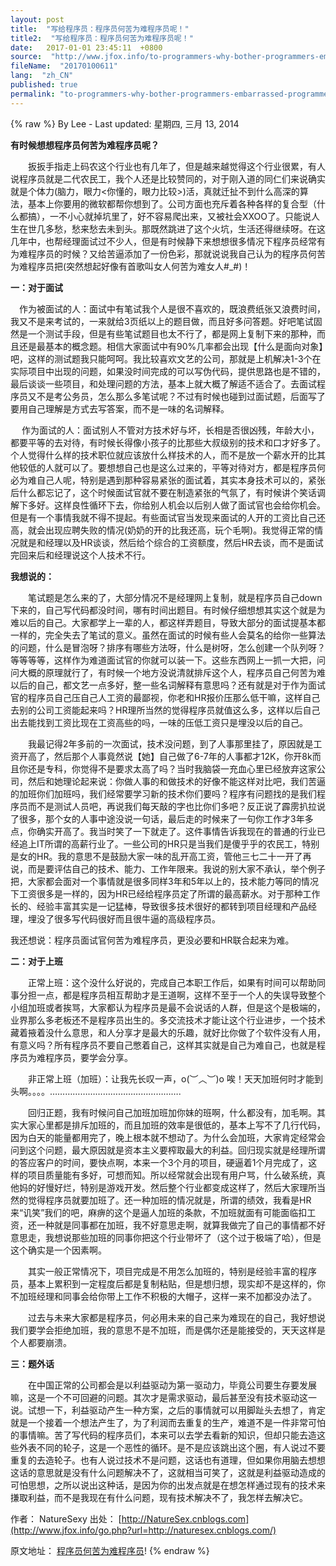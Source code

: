 ```yaml
---
layout: post
title:  "写给程序员：程序员何苦为难程序员呢！"
title2:  "写给程序员：程序员何苦为难程序员呢！"
date:   2017-01-01 23:45:11  +0800
source:  "http://www.jfox.info/to-programmers-why-bother-programmers-embarrassed-programmers.html"
fileName:  "20170100611"
lang:  "zh_CN"
published: true
permalink: "to-programmers-why-bother-programmers-embarrassed-programmers.html"
---
```

{% raw %}
By Lee - Last updated: 星期四, 三月 13, 2014

**有时候想想程序员何苦为难程序员呢？**

　　扳扳手指走上码农这个行业也有几年了，但是越来越觉得这个行业很累，有人说程序员就是二代农民工，我个人还是比较赞同的，对于刚入道的同仁们来说确实就是个体力(脑力，眼力<你懂的，眼力比较>)活，真就迁扯不到什么高深的算法，基本上你要用的微软都帮你想到了。公司方面也充斥着各种各样的复合型（什么都搞），一不小心就掉坑里了，好不容易爬出来，又被社会XXOO了。只能说人生在世几多愁，愁来愁去未到头。那既然跳进了这个火坑，生活还得继续呀。在这几年中，也帮经理面试过不少人，但是有时候静下来想想很多情况下程序员经常有为难程序员的时候？又给苦逼添加了一份色彩，那就说说我自己认为的程序员何苦为难程序员把(突然想起好像有首歌叫女人何苦为难女人#_#)！

**一：对于面试**

　作为被面试的人：面试中有笔试我个人是很不喜欢的，既浪费纸张又浪费时间，我又不是来考试的，一来就给3页纸以上的题目做，而且好多问答题。好吧笔试固然是一个测试手段，但是有些笔试题目也太不行了，都是网上复制下来的那种，而且还是最基本的概念题。相信大家面试中有90%几率都会出现【什么是面向对象】吧，这样的测试题我只能呵呵。我比较喜欢文艺的公司，那就是上机解决1-3个在实际项目中出现的问题，如果没时间完成的可以写伪代码，提供思路也是不错的，最后谈谈一些项目，和处理问题的方法，基本上就大概了解适不适合了。去面试程序员又不是考公务员，怎么那么多笔试呢？不过有时候也碰到过面试题，后面写了要用自己理解是方式去写答案，而不是一味的名词解释。

　 作为面试的人：面试别人不管对方技术好与坏，长相是否很凶残，年龄大小，都要平等的去对待，有时候长得像小孩子的比那些大叔级别的技术和口才好多了。个人觉得什么样的技术职位就应该放什么样技术的人，而不是放一个薪水开的比其他较低的人就可以了。要想想自己也是这么过来的，平等对待对方，都是程序员何必为难自己人呢，特别是遇到那种容易紧张的面试着，其实本身技术可以的，紧张后什么都忘记了，这个时候面试官就不要在制造紧张的气氛了，有时候讲个笑话调解下多好。这样良性循环下去，你给别人机会以后别人做了面试官也会给你机会。但是有一个事情我就不得不提起。有些面试官当发现来面试的人开的工资比自己还高，就会出现应聘失败的情况(奶奶的开的比我还高，玩个毛啊)。我觉得正常的情况就是和经理以及HR谈谈，然后给个综合的工资额度，然后HR去谈，而不是面试完回来后和经理说这个人技术不行。

**我想说的：**

　　笔试题是怎么来的了，大部分情况不是经理网上复制，就是程序员自己down下来的，自己写代码都没时间，哪有时间出题目。有时候仔细想想其实这个就是为难以后的自己。大家都学上一辈的人，都这样弄题目，导致大部分的面试提基本都一样的，完全失去了笔试的意义。虽然在面试的时候有些人会莫名的给你一些算法的问题，什么是冒泡呀？排序有哪些方法呀，什么是树呀，怎么创建一个队列呀？等等等等，这样作为难道面试官的你就可以装一下。这些东西网上一抓一大把，问问大概的原理就行了，有时候一个地方没说清就排斥这个人，程序员自己何苦为难以后的自己，都文艺一点多好，整一些名词解释有意思吗？还有就是对于作为面试官的程序员自己压自己人工资的最鄙视，你老和HR报价压那么低干嘛，这样自己去别的公司工资能起来吗？HR理所当然的觉得程序员就值这么多，这样以后自己出去能找到工资比现在工资高些的吗，一味的压低工资只是埋没以后的自己。

　　我最记得2年多前的一次面试，技术没问题，到了人事那里挂了，原因就是工资开高了，然后那个人事竟然说【她】自己做了6-7年的人事都才12K，你开8k而且你还是专科，你觉得不是要求太高了吗？当时我脑袋一充血心里已经放弃这家公司，然后和她理论起来说：你做人事的和做技术的好像不能这样对比吧，我们苦逼的加班你们加班吗，我们经常要学习新的技术你们要吗？程序有问题找的是我们程序员而不是测试人员吧，再说我们每天敲的字也比你们多吧？反正说了霹雳扒拉说了很多，那个女的人事中途没说一句话，最后走的时候来了一句你工作才3年多点，你确实开高了。我当时笑了一下就走了。这件事情告诉我现在的普通的行业已经追上IT所谓的高薪行业了。一些公司的HR只是当我们是傻乎乎的农民工，特别是女的HR。我的意思不是鼓励大家一味的乱开高工资，管他三七二十一开了再说，而是要评估自己的技术、能力、工作年限来。我说的别大家不承认，举个例子把，大家都会面对一个事情就是很多同样3年和5年以上的，技术能力等同的情况下工资很多是一样的，因为HR已经给程序员定了所谓的最高薪水。对于那种工作长的、经验丰富其实是一记猛棒，导致很多技术很好的都转到项目经理和产品经理，埋没了很多写代码很好而且很牛逼的高级程序员。

我还想说：程序员面试官何苦为难程序员，更没必要和HR联合起来为难。

**二：对于上班**

　　正常上班：这个没什么好说的，完成自己本职工作后，如果有时间可以帮助同事分担一点，都是程序员相互帮助才是王道啊，这样不至于一个人的失误导致整个小组加班或者挨骂，大家都认为程序员是最不会说话的人群，但是这个是极端的，业界那么多老板还不是程序员出生的。多交流技术才能让这个行业进步，一个技术藏着掖着没什么意思，和人分享才是最大的乐趣，就好比你做了个软件没有人用，有意义吗？所有程序员不要自己憋着自己，这样其实就是自己为难自己，也就是程序员为难程序员，要学会分享。

　　非正常上班（加班）：让我先长叹一声，o(︶︿︶)o 唉！天天加班何时才能到头啊。。。。…………………………………………….

　　回归正题，我有时候问自己加班加班加你妹的班啊，什么都没有，加毛啊。其实大家心里都是排斥加班的，而且加班的效率是很低的，基本上写不了几行代码，因为白天的能量都用完了，晚上根本就不想动了。为什么会加班，大家肯定经常会问到这个问题，最大原因就是资本主义要榨取最大的利益。回归现实就是经理所谓的答应客户的时间，要快点啊，本来一个3个月的项目，硬逼着1个月完成了，这样的项目质量能有多好，可想而知。所以经常就会出现有用户骂，什么破系统，真他妈的好慢好烂，特别是游戏开发。然后整个行业都变成这样了，然后大家理所当然的觉得程序员就要加班了。还一种加班的情况就是，所谓的绩效，我看是HR来“讥笑”我们的吧，麻痹的这个是逼人加班的条款，不加班就面有可能面临扣工资，还一种就是同事都在加班，我不好意思走啊，就算我做完了自己的事情都不好意思走，我想说那些加班的同事你把这个行业带坏了（这个过于极端了哈），但是这个确实是一个因素啊。

　　其实一般正常情况下，项目完成是不用怎么加班的，特别是经验丰富的程序员，基本上累积到一定程度后都是复制粘贴，但是想归想，现实却不是这样的，你不加班经理和同事会给你带上工作不积极的大帽子，这样一来不加都没办法了。

　　过去与未来大家都是程序员，何必用未来的自己来为难现在的自己，我好想说我们要学会拒绝加班，我的意思不是不加班，而是偶尔还是能接受的，天天这样是个人都要崩溃。

**三：题外话**

　　在中国正常的公司都会是以利益驱动为第一驱动力，毕竟公司要生存要发展嘛，这是一个不可回避的问题。其次才是需求驱动，最后甚至没有技术驱动这一说。试想一下，利益驱动产生一种方案，之后的事情就可以用脚趾头去想了，肯定就是一个接着一个想法产生了，为了利润而去重复的生产，难道不是一件非常可怕的事情嘛。苦了写代码的程序员们，本来可以去学去看新的知识，但却只能去造这些外表不同的轮子，这是一个恶性的循环。是不是应该跳出这个圈，有人说过不要重复的去造轮子。也有人说过技术不是问题，这话也有道理，但如果你用脑去想想这话的意思就是没有什么问题解决不了，这就相当可笑了，这就是利益驱动造成的可怕思想，之所以说出这种话，是因为你的出发点就是在想怎样通过现有的技术来搛取利益，而不是我现在有什么问题，现有技术解决不了，我怎样去解决它。

作者： NatureSexy
出处： [http://NatureSex.cnblogs.com](http://www.jfox.info/go.php?url=http://naturesex.cnblogs.com/)

原文地址： [程序员何苦为难程序员](http://www.jfox.info/go.php?url=http://www.jfox.info/url.php?url=http%3A%2F%2Fwww.cnblogs.com%2FNatureSex%2Fp%2F3594955.html)!
{% endraw %}